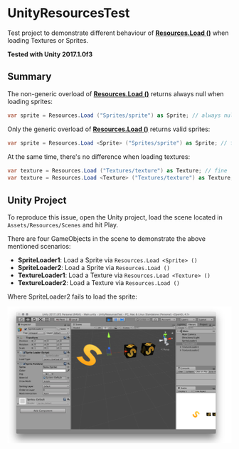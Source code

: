 # UnityResourcesTest

Test project to demonstrate different behaviour of [**Resources.Load ()**](https://docs.unity3d.com/ScriptReference/Resources.Load.html) when loading Textures or Sprites.

**Tested with Unity 2017.1.0f3**

## Summary
The non-generic overload of [**Resources.Load ()**](https://docs.unity3d.com/ScriptReference/Resources.Load.html) returns always null when loading sprites:
 
```C#
var sprite = Resources.Load ("Sprites/sprite") as Sprite; // always null
```

Only the generic overload of [**Resources.Load ()**](https://docs.unity3d.com/ScriptReference/Resources.Load.html) returns valid sprites:

```C#
var sprite = Resources.Load <Sprite> ("Sprites/sprite") as Sprite; // fine
```

At the same time, there's no difference when loading textures:

```C#
var texture = Resources.Load ("Textures/texture") as Texture; // fine
var texture = Resources.Load <Texture> ("Textures/texture") as Texture; // also fine
```
	
## Unity Project

To reproduce this issue, open the Unity project, load the scene located in `Assets/Resources/Scenes` and hit Play.

There are four GameObjects in the scene to demonstrate the above mentioned scenarios:

- **SpriteLoader1**: Load a Sprite via `Resources.Load <Sprite> ()`
- **SpriteLoader2**: Load a Sprite via `Resources.Load ()`
- **TextureLoader1**: Load a Texture via `Resources.Load <Texture> ()`
- **TextureLoader2**: Load a Texture via `Resources.Load ()`

Where SpriteLoader2 fails to load the sprite:

![Editor AA 8](./doc/img1.png)

